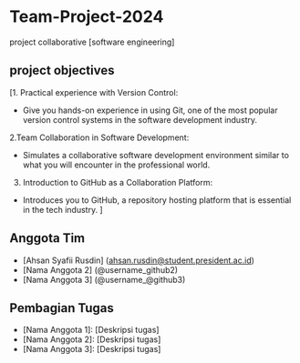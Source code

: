 # Team-Project-2024
project collaborative [software engineering]

## project objectives 
[1. Practical experience with Version Control:
   - Give you hands-on experience in using Git, one of the most popular version control systems in the software development industry.
     
 2.Team Collaboration in Software Development:
   - Simulates a collaborative software development environment similar to what you will encounter in the professional world.
 3. Introduction to GitHub as a Collaboration Platform:
   - Introduces you to GitHub, a repository hosting platform that is essential in the tech industry. ]

## Anggota Tim
- [Ahsan Syafii Rusdin] (ahsan.rusdin@student.president.ac.id)
- [Nama Anggota 2] (@username_github2)
- [Nama Anggota 3] (@username_@github3)


## Pembagian Tugas
- [Nama Anggota 1]: [Deskripsi tugas]
- [Nama Anggota 2]: [Deskripsi tugas]
- [Nama Anggota 3]: [Deskripsi tugas]
